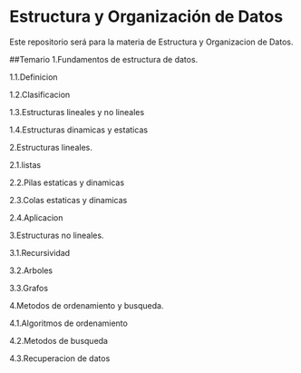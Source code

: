 # Estructura y Organización de Datos

Este repositorio será para la materia de Estructura y Organizacion de Datos.

##Temario
1.Fundamentos de estructura de datos.

1.1.Definicion

1.2.Clasificacion 

1.3.Estructuras lineales y no lineales

1.4.Estructuras dinamicas y estaticas

2.Estructuras lineales.

2.1.listas

2.2.Pilas estaticas y dinamicas

2.3.Colas estaticas y dinamicas

2.4.Aplicacion

3.Estructuras no lineales.

3.1.Recursividad

3.2.Arboles

3.3.Grafos

4.Metodos de ordenamiento y busqueda.

4.1.Algoritmos de ordenamiento

4.2.Metodos de busqueda

4.3.Recuperacion de datos 
